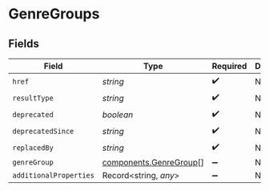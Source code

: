 # GenreGroups


## Fields

| Field                                                            | Type                                                             | Required                                                         | Description                                                      |
| ---------------------------------------------------------------- | ---------------------------------------------------------------- | ---------------------------------------------------------------- | ---------------------------------------------------------------- |
| `href`                                                           | *string*                                                         | :heavy_check_mark:                                               | N/A                                                              |
| `resultType`                                                     | *string*                                                         | :heavy_check_mark:                                               | N/A                                                              |
| `deprecated`                                                     | *boolean*                                                        | :heavy_check_mark:                                               | N/A                                                              |
| `deprecatedSince`                                                | *string*                                                         | :heavy_check_mark:                                               | N/A                                                              |
| `replacedBy`                                                     | *string*                                                         | :heavy_check_mark:                                               | N/A                                                              |
| `genreGroup`                                                     | [components.GenreGroup](../../models/components/genregroup.md)[] | :heavy_minus_sign:                                               | N/A                                                              |
| `additionalProperties`                                           | Record<string, *any*>                                            | :heavy_minus_sign:                                               | N/A                                                              |